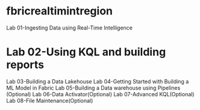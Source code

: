 # fbricrealtimintregion
Lab 01-Ingesting Data using Real-Time Intelligence
# Lab 02-Using KQL and building reports
Lab 03-Building a Data Lakehouse
Lab 04-Getting Started with Building a ML Model in Fabric
Lab 05-Building a Data warehouse using Pipelines (Optional)
Lab 06-Data Activator(Optional)
Lab 07-Advanced KQL(Optional)
Lab 08-File Maintenance(Optional)
